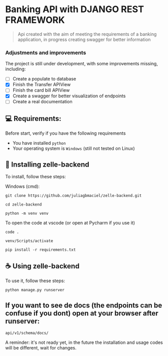 # Banking API with DJANGO REST FRAMEWORK

> Api created with the aim of meeting the requirements of a banking application, in progress creating swagger for better information

### Adjustments and improvements

The project is still under development, with some improvements missing, including:

- [ ] Create a populate to database
- [x] Finish the Transfer APIView
- [ ] Finish the card bill APIView
- [x] Create a swagger for better visualization of endpoints
- [ ] Create a real documentation

## 💻 Requirements:

Before start, verify if you have the following requirements

- You have installed `python`
- Your operating system is `Windows` (still not tested on Linux)

## 🚀 Installing zelle-backend

To install, follow these steps:


Windows (cmd):

```
git clone https://github.com/juliagbmaciel/zelle-backend.git
```

```
cd zelle-backend
```

```
python -m venv venv
```

To open the code at vscode (or open at Pycharm if you use it)
```
code .
```

```
venv/Scripts/activate
```

```
pip install -r requirements.txt
```

## ☕ Using zelle-backend

To use it, follow these steps:

```
python manage.py runserver
```

## If you want to see de docs (the endpoints can be confuse if you dont) open at your browser after runserver:

`api/v1/schema/docs/`


A reminder: it's not ready yet, in the future the installation and usage codes will be different, wait for changes.




